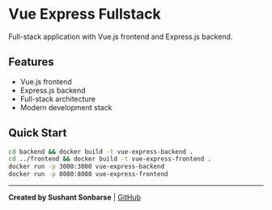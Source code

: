 # Vue Express Fullstack

Full-stack application with Vue.js frontend and Express.js backend.

## Features
- Vue.js frontend
- Express.js backend
- Full-stack architecture
- Modern development stack

## Quick Start
```bash
cd backend && docker build -t vue-express-backend .
cd ../frontend && docker build -t vue-express-frontend .
docker run -p 3000:3000 vue-express-backend
docker run -p 8080:8080 vue-express-frontend
```

---
**Created by Sushant Sonbarse** | [GitHub](https://github.com/sonbarse17/)